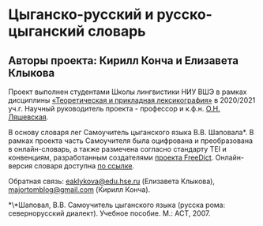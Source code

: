 # Цыганско-русский и русско-цыганский словарь #
## Авторы проекта: Кирилл Конча и Елизавета Клыкова ##
Проект выполнен студентами Школы лингвистики НИУ ВШЭ в рамках дисциплины [«Теоретическая и прикладная лексикография»](https://www.hse.ru/ba/ling/courses/375293130.html) в 2020/2021 уч.г. Научный руководитель проекта - профессор и к.ф.н. [О.Н. Ляшевская](https://www.hse.ru/staff/olesar).

В основу словаря лег Самоучитель цыганского языка В.В. Шаповала\*. В рамках проекта часть Самоучителя была оцифрована и преобразована в онлайн-словарь, а также размечена согласно стандарту TEI и конвенциям, разработанным создателями [проекта FreeDict](https://freedict.org/). Онлайн-версия словаря доступна [по ссылке](https://romadict.linghub.ru/).

Обратная связь: eaklykova@edu.hse.ru (Елизавета Клыкова), majortomblog@gmail.com (Кирилл Конча).

\*\\*Шаповал, В.В. Самоучитель цыганского языка (русска рома: севернорусский диалект). Учебное пособие. М.: АСТ, 2007.
